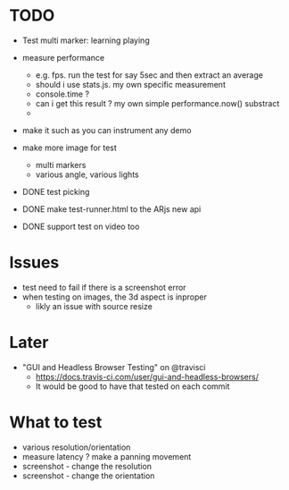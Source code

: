 # TODO
- Test multi marker: learning playing
- measure performance
  - e.g. fps. run the test for say 5sec and then extract an average
  - should i use stats.js. my own specific measurement
  - console.time ?
  - can i get this result ? my own simple performance.now() substract
  - 
- make it such as you can instrument any demo
- make more image for test
  - multi markers
  - various angle, various lights

- DONE test picking
- DONE make test-runner.html to the ARjs new api
- DONE support test on video too

# Issues
- test need to fail if there is a screenshot error
- when testing on images, the 3d aspect is inproper
  - likly an issue with source resize
  
# Later
- "GUI and Headless Browser Testing" on @travisci 
  - https://docs.travis-ci.com/user/gui-and-headless-browsers/
  - It would be good to have that tested on each commit

# What to test
- various resolution/orientation
- measure latency ? make a panning movement
- screenshot - change the resolution
- screenshot - change the orientation
